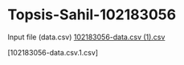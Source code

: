 # Topsis-Sahil-102183056
Input file (data.csv)
[102183056-data.csv  (1).csv](https://github.com/SahilRo/Topsis-Sahil-102183056/files/10469502/102183056-data.csv.1.csv)


[102183056-data.csv.1.csv]
